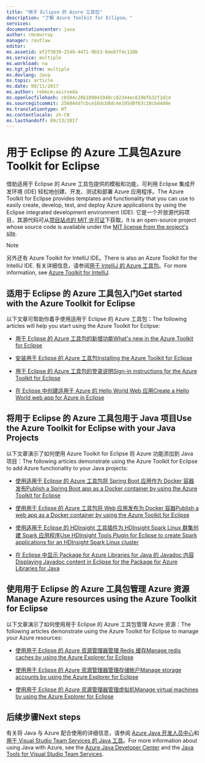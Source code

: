 ```yaml
---
title: "用于 Eclipse 的 Azure 工具包"
description: "了解 Azure Toolkit for Eclipse。"
services: 
documentationcenter: java
author: rmcmurray
manager: routlaw
editor: 
ms.assetid: ef2f3839-2549-4471-9b53-0deb7f4c128b
ms.service: multiple
ms.workload: na
ms.tgt_pltfrm: multiple
ms.devlang: Java
ms.topic: article
ms.date: 09/11/2017
ms.author: robmcm;asirveda
ms.openlocfilehash: cb504c28b1090d1948cc02344ec619bfb32f1d14
ms.sourcegitcommit: 256044d7cbce16dcb8dc4e195d0f63c10cb44d4e
ms.translationtype: HT
ms.contentlocale: zh-CN
ms.lasthandoff: 09/13/2017
---
```

# <a name="azure-toolkit-for-eclipse"></a><span data-ttu-id="f47cc-103">用于 Eclipse 的 Azure 工具包</span><span class="sxs-lookup"><span data-stu-id="f47cc-103">Azure Toolkit for Eclipse</span></span>
<span data-ttu-id="f47cc-104">借助适用于 Eclipse 的 Azure 工具包提供的模板和功能，可利用 Eclipse 集成开发环境 (IDE) 轻松地创建、开发、测试和部署 Azure 应用程序。</span><span class="sxs-lookup"><span data-stu-id="f47cc-104">The Azure Toolkit for Eclipse provides templates and functionality that you can use to easily create, develop, test, and deploy Azure applications by using the Eclipse integrated development environment (IDE).</span></span> <span data-ttu-id="f47cc-105">它是一个开放源代码项目，其源代码可从[项目站点的 MIT 许可证](https://github.com/microsoft/azure-tools-for-java)下获取。</span><span class="sxs-lookup"><span data-stu-id="f47cc-105">It is an open-source project whose source code is available under the [MIT license from the project's site](https://github.com/microsoft/azure-tools-for-java).</span></span>

> [!NOTE]
> <span data-ttu-id="f47cc-106">另外还有 Azure Toolkit for IntelliJ IDE。</span><span class="sxs-lookup"><span data-stu-id="f47cc-106">There is also an Azure Toolkit for the IntelliJ IDE.</span></span> <span data-ttu-id="f47cc-107">有关详细信息，请参阅[用于 IntelliJ 的 Azure 工具包](../intellij/azure-toolkit-for-intellij.md)。</span><span class="sxs-lookup"><span data-stu-id="f47cc-107">For more information, see [Azure Toolkit for IntelliJ](../intellij/azure-toolkit-for-intellij.md).</span></span>
> 
> 

## <a name="get-started-with-the-azure-toolkit-for-eclipse"></a><span data-ttu-id="f47cc-108">适用于 Eclipse 的 Azure 工具包入门</span><span class="sxs-lookup"><span data-stu-id="f47cc-108">Get started with the Azure Toolkit for Eclipse</span></span>
<span data-ttu-id="f47cc-109">以下文章可帮助你着手使用适用于 Eclipse 的 Azure 工具包：</span><span class="sxs-lookup"><span data-stu-id="f47cc-109">The following articles will help you start using the Azure Toolkit for Eclipse:</span></span>

* [<span data-ttu-id="f47cc-110">用于 Eclipse 的 Azure 工具包的新增功能</span><span class="sxs-lookup"><span data-stu-id="f47cc-110">What's new in the Azure Toolkit for Eclipse</span></span>](azure-toolkit-for-eclipse-whats-new.md)

* [<span data-ttu-id="f47cc-111">安装用于 Eclipse 的 Azure 工具包</span><span class="sxs-lookup"><span data-stu-id="f47cc-111">Installing the Azure Toolkit for Eclipse</span></span>](azure-toolkit-for-eclipse-installation.md)

* [<span data-ttu-id="f47cc-112">用于 Eclipse 的 Azure 工具包的登录说明</span><span class="sxs-lookup"><span data-stu-id="f47cc-112">Sign-in instructions for the Azure Toolkit for Eclipse</span></span>](azure-toolkit-for-eclipse-sign-in-instructions.md)

* [<span data-ttu-id="f47cc-113">在 Eclipse 中创建适用于 Azure 的 Hello World Web 应用</span><span class="sxs-lookup"><span data-stu-id="f47cc-113">Create a Hello World web app for Azure in Eclipse</span></span>](/azure/app-service-web/app-service-web-eclipse-create-hello-world-web-app)

## <a name="use-the-azure-toolkit-for-eclipse-with-your-java-projects"></a><span data-ttu-id="f47cc-114">将用于 Eclipse 的 Azure 工具包用于 Java 项目</span><span class="sxs-lookup"><span data-stu-id="f47cc-114">Use the Azure Toolkit for Eclipse with your Java Projects</span></span>
<span data-ttu-id="f47cc-115">以下文章演示了如何使用 Azure Toolkit for Eclipse 将 Azure 功能添加到 Java 项目：</span><span class="sxs-lookup"><span data-stu-id="f47cc-115">The following articles demonstrate using the Azure Toolkit for Eclipse to add Azure functionality to your Java projects:</span></span>

* [<span data-ttu-id="f47cc-116">使用适用于 Eclipse 的 Azure 工具包将 Spring Boot 应用作为 Docker 容器发布</span><span class="sxs-lookup"><span data-stu-id="f47cc-116">Publish a Spring Boot app as a Docker container by using the Azure Toolkit for Eclipse</span></span>](azure-toolkit-for-eclipse-publish-spring-boot-docker-app.md)

* [<span data-ttu-id="f47cc-117">使用用于 Eclipse 的 Azure 工具包将 Web 应用发布为 Docker 容器</span><span class="sxs-lookup"><span data-stu-id="f47cc-117">Publish a web app as a Docker container by using the Azure Toolkit for Eclipse</span></span>](azure-toolkit-for-eclipse-publish-as-docker-container.md)

* [<span data-ttu-id="f47cc-118">使用适用于 Eclipse 的 HDInsight 工具插件为 HDInsight Spark Linux 群集创建 Spark 应用程序</span><span class="sxs-lookup"><span data-stu-id="f47cc-118">Use HDInsight Tools Plugin for Eclipse to create Spark applications for an HDInsight Spark Linux cluster</span></span>](/azure/hdinsight/hdinsight-apache-spark-eclipse-tool-plugin)

* [<span data-ttu-id="f47cc-119">在 Eclipse 中显示 Package for Azure Libraries for Java 的 Javadoc 内容</span><span class="sxs-lookup"><span data-stu-id="f47cc-119">Displaying Javadoc content in Eclipse for the Package for Azure Libraries for Java</span></span>](azure-toolkit-for-eclipse-displaying-javadoc-content-for-azure-libraries.md)

## <a name="manage-azure-resources-using-the-azure-toolkit-for-eclipse"></a><span data-ttu-id="f47cc-120">使用用于 Eclipse 的 Azure 工具包管理 Azure 资源</span><span class="sxs-lookup"><span data-stu-id="f47cc-120">Manage Azure resources using the Azure Toolkit for Eclipse</span></span>
<span data-ttu-id="f47cc-121">以下文章演示了如何使用用于 Eclipse 的 Azure 工具包管理 Azure 资源：</span><span class="sxs-lookup"><span data-stu-id="f47cc-121">The following articles demonstrate using the Azure Toolkit for Eclipse to manage your Azure resources:</span></span>

* [<span data-ttu-id="f47cc-122">使用用于 Eclipse 的 Azure 资源管理器管理 Redis 缓存</span><span class="sxs-lookup"><span data-stu-id="f47cc-122">Manage redis caches by using the Azure Explorer for Eclipse</span></span>](azure-toolkit-for-eclipse-managing-redis-caches-using-azure-explorer.md)

* [<span data-ttu-id="f47cc-123">使用用于 Eclipse 的 Azure 资源管理器管理存储帐户</span><span class="sxs-lookup"><span data-stu-id="f47cc-123">Manage storage accounts by using the Azure Explorer for Eclipse</span></span>](azure-toolkit-for-eclipse-managing-storage-accounts-using-azure-explorer.md)

* [<span data-ttu-id="f47cc-124">使用用于 Eclipse 的 Azure 资源管理器管理虚拟机</span><span class="sxs-lookup"><span data-stu-id="f47cc-124">Manage virtual machines by using the Azure Explorer for Eclipse</span></span>](azure-toolkit-for-eclipse-managing-virtual-machines-using-azure-explorer.md)

## <a name="next-steps"></a><span data-ttu-id="f47cc-125">后续步骤</span><span class="sxs-lookup"><span data-stu-id="f47cc-125">Next steps</span></span>

<span data-ttu-id="f47cc-126">有关将 Java 与 Azure 配合使用的详细信息，请参阅 [Azure Java 开发人员中心](https://azure.microsoft.com/develop/java/)和[用于 Visual Studio Team Services 的 Java 工具](https://java.visualstudio.com/)。</span><span class="sxs-lookup"><span data-stu-id="f47cc-126">For more information about using Java with Azure, see the [Azure Java Developer Center](https://azure.microsoft.com/develop/java/) and the [Java Tools for Visual Studio Team Services](https://java.visualstudio.com/).</span></span>

<!-- [!INCLUDE [azure-toolkit-additional-resources](../includes/azure-toolkit-additional-resources.md)] -->

<!-- URL List -->

[Azure Java Developer Center]: https://docs.microsoft.com/java/azure
[Java Tools for Visual Studio Team Services]: https://java.visualstudio.com/

<!-- Temporarily Deprecated URLs -->

<!-- [Deploying large deployments](azure-toolkit-for-eclipse-deploying-large-deployments.md) -->
<!-- [How to Maintain Session Data with Session Affinity]: http://go.microsoft.com/fwlink/?LinkID=699539 -->
<!-- [How to Use Co-located Caching]: http://go.microsoft.com/fwlink/?LinkID=699542 -->
<!-- [How to Use Dedicated Caching]: http://go.microsoft.com/fwlink/?LinkID=699543 -->
<!-- [How to Use JMS with AMQP 1.0 in Azure with Eclipse]: http://go.microsoft.com/fwlink/?LinkID=699544 -->
<!-- [How to Use SSL Offloading]: http://go.microsoft.com/fwlink/?LinkID=699545 -->
<!-- [SSL Offloading]: http://go.microsoft.com/fwlink/?LinkID=699549 -->
<!-- [Using the Azure Service Runtime Library in JSP]: http://go.microsoft.com/fwlink/?LinkID=699551 -->
<!-- [How to Authenticate Web Users with Azure Access Control Service Using Eclipse]: /azure/active-directory/active-directory-java-authenticate-users-access-control-eclipse.md -->
<!-- [Debug a Java Web App on Azure in Eclipse]: /azure/app-service-web/app-service-web-debug-java-web-app-in-eclipse.md -->
<!-- [Debugging Azure Applications in Eclipse]: azure-toolkit-for-eclipse-debugging-azure-applications.md -->

<!-- Legacy MSDN URL = https://msdn.microsoft.com/library/azure/hh694271.aspx -->
